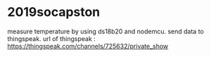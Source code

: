 # 2019socapston


measure temperature by using ds18b20 and nodemcu.
send data to thingspeak.
url of thingspeak : https://thingspeak.com/channels/725632/private_show
